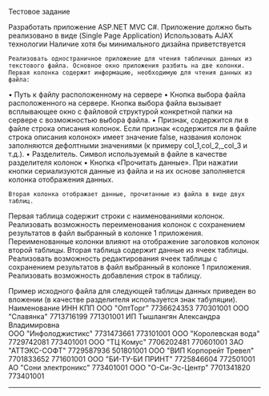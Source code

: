 Тестовое задание 

Разработать приложение ASP.NET MVC C#.
Приложение должно быть реализовано в виде (Single Page Application)
Использовать AJAX технологии
Наличие хотя бы минимального дизайна приветствуется


	Реализовать одностраничное приложение для чтения табличных данных из текстового файла. Основное окно приложения разбить на две колонки.
	Первая колонка содержит информацию, необходимую для чтения данных из файла:
•	Путь к файлу расположенному на сервере
•	Кнопка выбора файла расположенного на сервере. Кнопка выбора файла вызывает всплывающее окно с файловой структурой конкретной папки на сервере с возможностью выбора файла.
•	Признак, содержится ли в файле строка описания колонок. Если признак «содержится ли в файле строка описания колонок» имеет значение false, названия колонок заполняются дефолтными значениями (к примеру col_1,col_2,_col_3 и т.д.).
•	Разделитель. Символ используемый в файле в качестве разделителя колонок
•	Кнопка «Прочитать данные». При нажатии кнопки сериализуются данные из файла и на их основе  заполняется колонка отображения данных. 
 
	Вторая колонка отображает данные, прочитанные из файла в виде двух таблиц.
Первая таблица содержит строки с наименованиями колонок. Реализовать возможность переименования колонок с сохранением результатов в файл выбранный в колонке 1 приложения. Переименованные колонки влияют на отображение заголовков колонок второй таблицы.
Вторая таблица содержит данные из ячеек таблицы. Реализовать возможность редактирования ячеек таблицы с сохранением результатов в файл выбранный в колонке 1 приложения. Реализовать возможность добавления строк в таблицу.

Пример исходного файла для следующей таблицы данных приведен во вложении (в качестве разделителя используется знак табуляции).
Наименование	ИНН	КПП
ООО "ОптТорг"	7736624353	770301001
ООО "Славянка"	7713716199	771301001
ИП Тышлангян Александра Владимировна		
ООО "Инфолоджистикс"	7731473661	773101001
ООО "Королевская вода"	7729742081	773401001
ООО "ТЦ Комус"	7706202481	770601001
ЗАО "АТТЭКС-СОФТ"	7729587936	501801001
ООО "ВИП Корпорейт Тревел"	7701833652	771601001
ООО "БИ-ТУ-БИ ПРИНТ"	7725846604	772501001
АО "Сони электроникс"		773401001
ООО "О-Си-Эс-Центр"	7701341820	773401001
____

